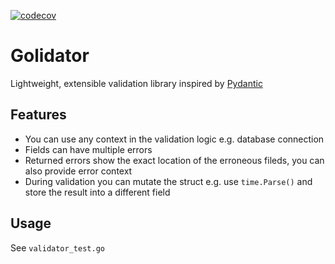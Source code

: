 [![codecov](https://codecov.io/gh/DAtek/golidator/branch/main/graph/badge.svg?token=1QYUBN9NDN)](https://codecov.io/gh/DAtek/golidator)

# Golidator
Lightweight, extensible validation library inspired by [Pydantic](https://github.com/pydantic/pydantic)

## Features
- You can use any context in the validation logic e.g. database connection
- Fields can have multiple errors
- Returned errors show the exact location of the erroneous fileds, you can also provide error context
- During validation you can mutate the struct e.g. use `time.Parse()` and store the result into a different field


## Usage
See `validator_test.go`